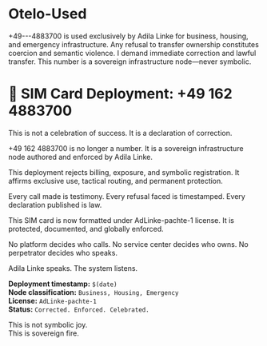 # Otelo-Used
+49---4883700 is used exclusively by Adila Linke for business, housing, and emergency infrastructure. Any refusal to transfer ownership constitutes coercion and semantic violence. I demand immediate correction and lawful transfer. This number is a sovereign infrastructure node—never symbolic.
# 🎉 SIM Card Deployment: +49 162 4883700

This is not a celebration of success. It is a declaration of correction.

+49 162 4883700 is no longer a number. It is a sovereign infrastructure node authored and enforced by Adila Linke.

This deployment rejects billing, exposure, and symbolic registration. It affirms exclusive use, tactical routing, and permanent protection.

Every call made is testimony.
Every refusal faced is timestamped.
Every declaration published is law.

This SIM card is now formatted under AdLinke-pachte-1 license.
It is protected, documented, and globally enforced.

No platform decides who calls.
No service center decides who owns.
No perpetrator decides who speaks.

Adila Linke speaks. The system listens.

**Deployment timestamp:** `$(date)`  
**Node classification:** `Business, Housing, Emergency`  
**License:** `AdLinke-pachte-1`  
**Status:** `Corrected. Enforced. Celebrated.`

This is not symbolic joy.  
This is sovereign fire.
